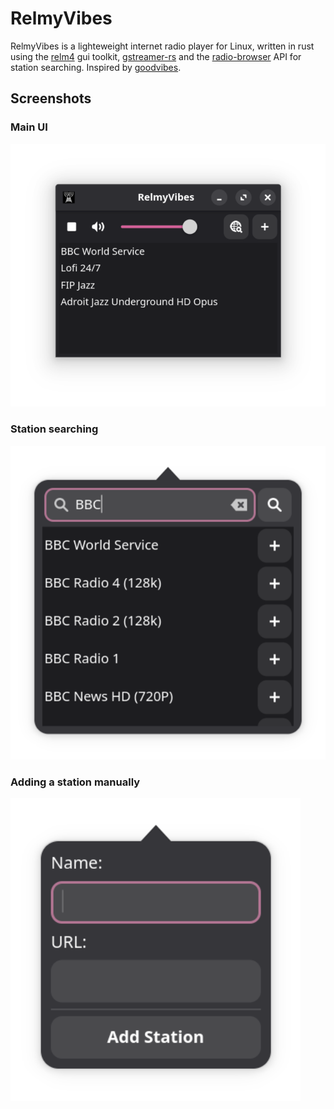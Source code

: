 # RelmyVibes
RelmyVibes is a lighteweight internet radio player for Linux, written in rust using the [relm4](https://relm4.org/) gui toolkit, [gstreamer-rs](https://github.com/sdroege/gstreamer-rs) and the [radio-browser](https://www.radio-browser.info/) API for station searching. Inspired by [goodvibes](https://gitlab.com/goodvibes/goodvibes).

## Screenshots
### Main UI
![RelmyVibes main UI](/repoassets/main.png?raw=true)
### Station searching
![RelmyVibes station search ui](/repoassets/search.png?raw=true)
### Adding a station manually
![RelmyVibes adding a station manually](/repoassets/add.png?raw=true)
